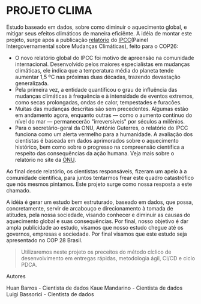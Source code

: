 # PROJETO CLIMA
Estudo baseado em dados, sobre como diminuir o aquecimento global, e mitigar seus efeitos climáticos de maneira eficiênte.
A idéia de montar este projeto, surge após a publicação [relatório](https://unric.org/en/guterres-the-ipcc-report-is-a-code-red-for-humanity/?utm_source=meio&utm_medium=email) do [IPCC](https://www.ipcc.ch/)(Painel Intergovernamental sobre Mudanças Climáticas), feito para o COP26:
* O novo relatório global do IPCC foi motivo de apreensão na comunidade internacional. Desenvolvido pelos maiores especialistas em mudanças climáticas, ele indica que a temperatura média do planeta tende aumentar 1,5 ºC nas próximas duas décadas, trazendo devastação generalizada. 
* Pela primeira vez, a entidade quantificou o grau de influência das mudanças climáticas à frequência e à intensidade de eventos extremos, como secas prolongadas, ondas de calor, tempestades e furacões.
* Muitas das mudanças descritas são sem precedentes. Algumas estão em andamento agora, enquanto outras — como o aumento contínuo do nível do mar — permanecerão "irreversíveis" por séculos a milênios. 
* Para o secretário-geral da ONU, António Guterres, o relatório do IPCC funciona como um alerta vermelho para a humanidade.
A avaliação dos cientistas é baseada em dados aprimorados sobre o aquecimento histórico, bem como sobre o progresso na compreensão científica a respeito das consequências da ação humana.
Veja mais sobre o relatório no site da [ONU](https://brasil.un.org/pt-br/139401-aquecimento-global-atinge-niveis-sem-precedentes-e-dispara-alerta-vermelho-para-humanidade#:~:text=Alerta%20vermelho%20%2D%20Para%20o%20secret%C3%A1rio,destruam%20o%20planeta%E2%80%9D%2C%20disse.).

Ao final desde relatório, os cientistas responsáveis, fizeram um apelo à a comunidade científica, para juntos tentarmos frear este quadro catastrófico que nós mesmos pintamos. Este projeto surge como nossa resposta a este chamado.

A idéia é gerar um estudo bem estruturado,  baseado em dados, que possa, concretamente,  servir de arcabouço e direcionamento à tomada de atitudes, pela nossa sociedade, visando conhecer e diminuir as causas do aquecimento global e suas consequências. Por final, nosso objetivo é dar ampla publicidade ao estudo, visamos que nosso estudo chegue até os governos, empresas e sociedade. Por final visamos que este estudo seja apresentado no COP 28 Brasil.


> Utilizaremos neste projeto os preceitos do método cíclico de desenvolvimento em entregas rápidas, metodologia ágil, CI/CD e ciclo PDCA.

Autores

Huan Barros     - Cientista de dados
Kaue Mandarino  - Cientista de dados
Luigi Bassorici - Cientista de dados
